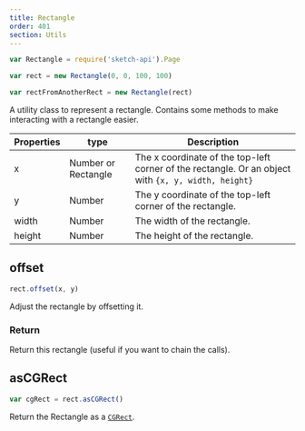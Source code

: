 ```yaml
---
title: Rectangle
order: 401
section: Utils
---
```


```javascript
var Rectangle = require('sketch-api').Page
```

```javascript
var rect = new Rectangle(0, 0, 100, 100)

var rectFromAnotherRect = new Rectangle(rect)
```

A utility class to represent a rectangle. Contains some methods to make interacting with a rectangle easier.

| Properties | type                | Description                                                                                         |
| ---------- | ------------------- | --------------------------------------------------------------------------------------------------- |
| x          | Number or Rectangle | The x coordinate of the top-left corner of the rectangle. Or an object with `{x, y, width, height}` |
| y          | Number              | The y coordinate of the top-left corner of the rectangle.                                           |
| width      | Number              | The width of the rectangle.                                                                         |
| height     | Number              | The height of the rectangle.                                                                        |

## offset

```javascript
rect.offset(x, y)
```

Adjust the rectangle by offsetting it.

### Return

Return this rectangle (useful if you want to chain the calls).

## asCGRect

```javascript
var cgRect = rect.asCGRect()
```

Return the Rectangle as a [`CGRect`](https://developer.apple.com/documentation/coregraphics/cgrect?language=objc).
